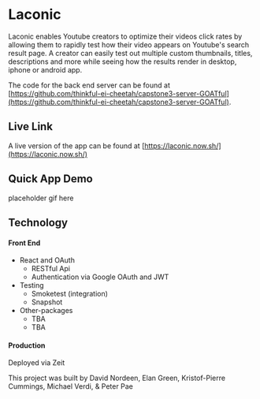 # Laconic

Laconic enables Youtube creators to optimize their videos click rates by allowing them to rapidly test how their video appears on Youtube's search result page.  A creator can easily test out multiple custom thumbnails, titles, descriptions and more while seeing how the results render in desktop, iphone or android app.

The code for the back end server can be found at [https://github.com/thinkful-ei-cheetah/capstone3-server-GOATful](https://github.com/thinkful-ei-cheetah/capstone3-server-GOATful).

## Live Link
A live version of the app can be found at [https://laconic.now.sh/](https://laconic.now.sh/)
 
## Quick App Demo

placeholder gif here

## Technology

#### Front End

* React and OAuth
  * RESTful Api
  * Authentication via Google OAuth and JWT
* Testing
  * Smoketest (integration)
  * Snapshot
* Other-packages
  * TBA
  * TBA

#### Production

Deployed via Zeit


This project was built by David Nordeen, Elan Green, Kristof-Pierre Cummings, Michael Verdi, & Peter Pae
